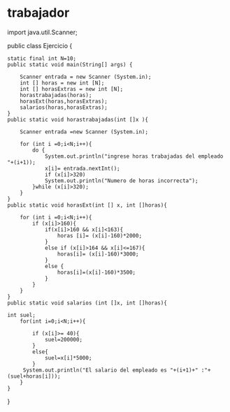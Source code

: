# trabajador

import java.util.Scanner;


public class Ejercicio {

   
    static final int N=10;
    public static void main(String[] args) {
      
        Scanner entrada = new Scanner (System.in);
        int [] horas = new int [N];
        int [] horasExtras = new int [N];
        horastrabajadas(horas);
        horasExt(horas,horasExtras);
        salarios(horas,horasExtras);
    }
    public static void horastrabajadas(int []x ){
      
        Scanner entrada =new Scanner (System.in);
        
        for (int i =0;i<N;i++){
            do {
                System.out.println("ingrese horas trabajadas del empleado "+(i+1));
                x[i]= entrada.nextInt();
                if (x[i]>320)
                System.out.println("Numero de horas incorrecta");
            }while (x[i]>320);
        }
    }
    public static void horasExt(int [] x, int []horas){
        
        for (int i =0;i<N;i++){
            if (x[i]>160){
                if(x[i]>160 && x[i]<163){
                    horas [i]= (x[i]-160)*2000;
                }
                else if (x[i]>164 && x[i]<=167){
                    horas[i]= (x[i]-160)*3000;
                }
                else {
                    horas[i]=(x[i]-160)*3500;
                }      
            }
        }
    }
    public static void salarios (int []x, int []horas){
       
    int suel;    
        for(int i=0;i<N;i++){
            
            if (x[i]>= 40){
                suel=200000;
            }
            else{
                suel=x[i]*5000;
            }
         System.out.println("El salario del empleado es "+(i+1)+" :"+(suel+horas[i]));
        }
    }
}
